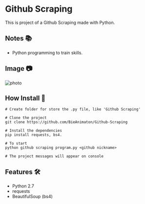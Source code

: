 # Github Scraping

This is project of a Github Scraping made with Python.

## Notes :books:
- Python programming to train skills.

## Image :camera:
![photo](https://user-images.githubusercontent.com/52220244/112770333-af450a00-8ffc-11eb-87d5-e8a3e9954858.JPG)

## How Install :bookmark_tabs:
```
# Create folder for store the .py file, like 'Github Scraping'

# Clone the project
git clone https://github.com/BieAnimaton/Github-Scraping

# Install the dependencies
pip install requests, bs4.

# To start
python github scraping program.py <github nickname>

# The project messages will appear on console
```

## Features :hammer_and_wrench:
- Python 2.7
- requests
- BeautifulSoup (bs4)